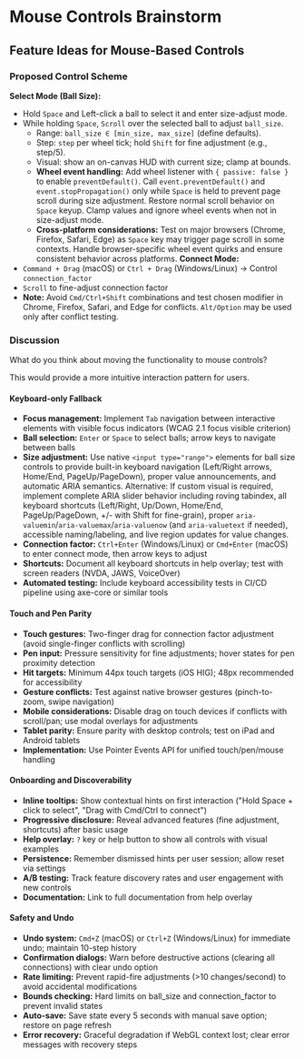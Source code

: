 # Mouse Controls Brainstorm

## Feature Ideas for Mouse-Based Controls

### Proposed Control Scheme

**Select Mode (Ball Size):**
- Hold `Space` and Left-click a ball to select it and enter size-adjust mode.
- While holding `Space`, `Scroll` over the selected ball to adjust `ball_size`.
  - Range: `ball_size ∈ [min_size, max_size]` (define defaults).
  - Step: `step` per wheel tick; hold `Shift` for fine adjustment (e.g., step/5).
  - Visual: show an on-canvas HUD with current size; clamp at bounds.
  - **Wheel event handling:** Add wheel listener with `{ passive: false }` to enable `preventDefault()`. Call `event.preventDefault()` and `event.stopPropagation()` only while `Space` is held to prevent page scroll during size adjustment. Restore normal scroll behavior on `Space` keyup. Clamp values and ignore wheel events when not in size-adjust mode.
  - **Cross-platform considerations:** Test on major browsers (Chrome, Firefox, Safari, Edge) as `Space` key may trigger page scroll in some contexts. Handle browser-specific wheel event quirks and ensure consistent behavior across platforms.
**Connect Mode:**
- `Command + Drag` (macOS) or `Ctrl + Drag` (Windows/Linux) → Control `connection_factor`
- `Scroll` to fine-adjust connection factor
- **Note:** Avoid `Cmd/Ctrl+Shift` combinations and test chosen modifier in Chrome, Firefox, Safari, and Edge for conflicts. `Alt/Option` may be used only after conflict testing.

### Discussion
What do you think about moving the functionality to mouse controls?

This would provide a more intuitive interaction pattern for users.

#### Keyboard-only Fallback
- **Focus management:** Implement `Tab` navigation between interactive elements with visible focus indicators (WCAG 2.1 focus visible criterion)
- **Ball selection:** `Enter` or `Space` to select balls; arrow keys to navigate between balls
- **Size adjustment:** Use native `<input type="range">` elements for ball size controls to provide built-in keyboard navigation (Left/Right arrows, Home/End, PageUp/PageDown), proper value announcements, and automatic ARIA semantics. Alternative: If custom visual is required, implement complete ARIA slider behavior including roving tabindex, all keyboard shortcuts (Left/Right, Up/Down, Home/End, PageUp/PageDown, +/- with Shift for fine-grain), proper `aria-valuemin`/`aria-valuemax`/`aria-valuenow` (and `aria-valuetext` if needed), accessible naming/labeling, and live region updates for value changes.
- **Connection factor:** `Ctrl+Enter` (Windows/Linux) or `Cmd+Enter` (macOS) to enter connect mode, then arrow keys to adjust
- **Shortcuts:** Document all keyboard shortcuts in help overlay; test with screen readers (NVDA, JAWS, VoiceOver)
- **Automated testing:** Include keyboard accessibility tests in CI/CD pipeline using axe-core or similar tools

#### Touch and Pen Parity
- **Touch gestures:** Two-finger drag for connection factor adjustment (avoid single-finger conflicts with scrolling)
- **Pen input:** Pressure sensitivity for fine adjustments; hover states for pen proximity detection
- **Hit targets:** Minimum 44px touch targets (iOS HIG); 48px recommended for accessibility
- **Gesture conflicts:** Test against native browser gestures (pinch-to-zoom, swipe navigation)
- **Mobile considerations:** Disable drag on touch devices if conflicts with scroll/pan; use modal overlays for adjustments
- **Tablet parity:** Ensure parity with desktop controls; test on iPad and Android tablets
- **Implementation:** Use Pointer Events API for unified touch/pen/mouse handling

#### Onboarding and Discoverability
- **Inline tooltips:** Show contextual hints on first interaction ("Hold Space + click to select", "Drag with Cmd/Ctrl to connect")
- **Progressive disclosure:** Reveal advanced features (fine adjustment, shortcuts) after basic usage
- **Help overlay:** `?` key or help button to show all controls with visual examples
- **Persistence:** Remember dismissed hints per user session; allow reset via settings
- **A/B testing:** Track feature discovery rates and user engagement with new controls
- **Documentation:** Link to full documentation from help overlay

#### Safety and Undo
- **Undo system:** `Cmd+Z` (macOS) or `Ctrl+Z` (Windows/Linux) for immediate undo; maintain 10-step history
- **Confirmation dialogs:** Warn before destructive actions (clearing all connections) with clear undo option
- **Rate limiting:** Prevent rapid-fire adjustments (>10 changes/second) to avoid accidental modifications
- **Bounds checking:** Hard limits on ball_size and connection_factor to prevent invalid states
- **Auto-save:** Save state every 5 seconds with manual save option; restore on page refresh
- **Error recovery:** Graceful degradation if WebGL context lost; clear error messages with recovery steps
